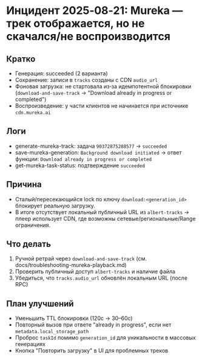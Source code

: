# Инцидент 2025‑08‑21: Mureka — трек отображается, но не скачался/не воспроизводится

## Кратко
- Генерация: succeeded (2 варианта)
- Сохранение: записи в `tracks` созданы с CDN `audio_url`
- Фоновая загрузка: не стартовала из‑за идемпотентной блокировки (`download-and-save-track` → "Download already in progress or completed")
- Воспроизведение: у части клиентов не начинается при источнике `cdn.mureka.ai`

## Логи
- generate-mureka-track: задача `90372875288577` → `succeeded`
- save-mureka-generation: `Background download initiated` → ответ функции: `Download already in progress or completed`
- get-mureka-task-status: подтверждение `succeeded`

## Причина
- Сталый/пересекающийся lock по ключу `download:<generation_id>` блокирует реальную загрузку.
- В итоге отсутствует локальный публичный URL из `albert-tracks` → плеер использует CDN, где возможны сетевые/региональные/Range ограничения.

## Что делать
1) Ручной ретрай через `download-and-save-track` (см. docs/troubleshooting-mureka-playback.md)
2) Проверить публичный доступ `albert-tracks` и наличие файла
3) Убедиться, что `tracks.audio_url` обновлён локальным URL (после RPC)

## План улучшений
- Уменьшить TTL блокировки (120с → 30–60с)
- Повторный вызов при ответе "already in progress", если нет `metadata.local_storage_path`
- Проброс `taskId` помимо `generation_id` для уникальности в массовых генерациях
- Кнопка "Повторить загрузку" в UI для проблемных треков
